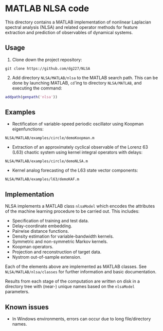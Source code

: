 # MATLAB NLSA code

This directory contains a MATLAB implementation of nonlinear Laplacian spectral analysis (NLSA) and related operator methods for feature extraction and prediction of observables of dynamical systems. 

## Usage

1. Clone down the project repository:
```shell
git clone https://github.com/dg227/NLSA
```
2. Add directory `NLSA/MATLAB/nlsa` to the MATLAB search path. This can be done by launching MATLAB, `cd`'ing to directory `NLSA/MATLAB`, and executing the command:
```matlab
addpath(genpath('nlsa'))
```

## Examples

- Rectification of variable-speed periodic oscillator using Koopman eigenfunctions: 
```shell
NLSA/MATLAB/examples/circle/demoKoopman.m
```
- Extraction of an approximately cyclical observable of the Lorenz 63 (L63) chaotic system using kernel integral operators with delays:
```shell
NLSA/MATLAB/examples/circle/demoNLSA.m
``` 
- Kernel analog forecasting of the L63 state vector components:
```shell
NLSA/MATLAB/examples/l63/demoKAF.m
```

## Implementation

NLSA implements a MATLAB class ``nlsaModel`` which encodes the attributes of the machine learning procedure to be carried out. This includes:
- Specification of training and test data.
- Delay-coordinate embedding.
- Pairwise distance functions.
- Density estimation for variable-bandwidth kernels.
- Symmetric and non-symmetric Markov kernels.
- Koopman operators.
- Projection and reconstruction of target data.   
- Nystrom out-of-sample extension.

Each of the elements above are implemented as MATLAB classes. See ``NLSA/MATLAB/nlsa/classes`` for further information and basic documentation.

Results from each stage of the computation are written on disk in a directory tree with (near-) unique names based on the `nlsaModel` parameters. 


## Known issues

- In Windows environments, errors can occur due to long file/directory names. 
